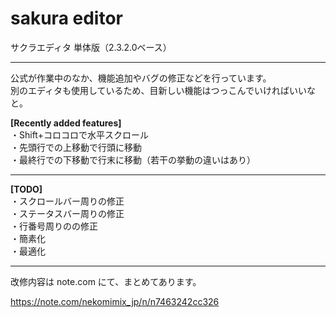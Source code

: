 # sakura editor
サクラエディタ 単体版（2.3.2.0ベース）

<hr>

公式が作業中のなか、機能追加やバグの修正などを行っています。<br>
別のエディタも使用しているため、目新しい機能はつっこんでいければいいなと。<br>

<b>[Recently added features]</b><br>
・Shift+コロコロで水平スクロール<br>
・先頭行での上移動で行頭に移動<br>
・最終行での下移動で行末に移動（若干の挙動の違いはあり）<br>

<hr>

<b>[TODO]</b><br>
・スクロールバー周りの修正<br>
・ステータスバー周りの修正<br>
・行番号周りのの修正<br>
・簡素化<br>
・最適化<br>

<hr>

改修内容は note.com にて、まとめてあります。

https://note.com/nekomimix_jp/n/n7463242cc326
